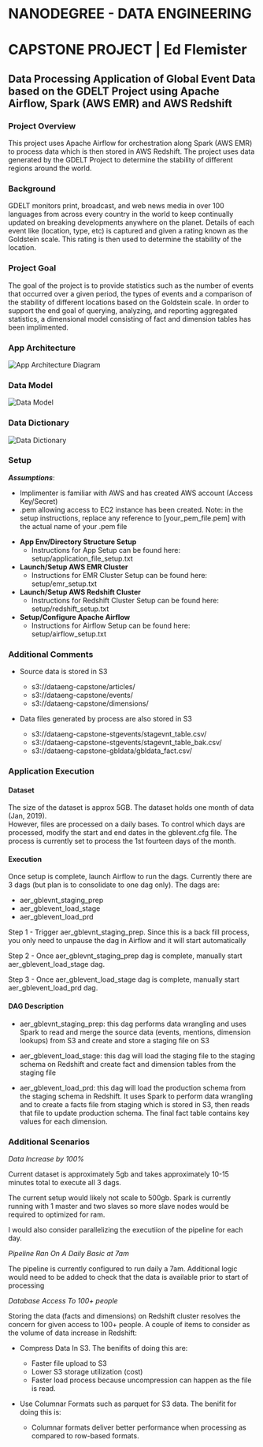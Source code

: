 # NANODEGREE - DATA ENGINEERING 
# CAPSTONE PROJECT | Ed Flemister

## Data Processing Application of Global Event Data based on the GDELT Project using Apache Airflow, Spark (AWS EMR) and AWS Redshift 

### Project Overview
This project uses Apache Airflow for orchestration along Spark (AWS EMR) to process data which is then stored in AWS Redshift. The project uses data generated by the GDELT Project to determine the stability of different regions around the world. 

### Background
GDELT monitors print, broadcast, and web news media in over 100 languages from across every country in the world to keep continually updated on breaking developments anywhere on the planet.  Details of each event like (location, type, etc) is captured and given a rating known as the Goldstein scale.  This rating is then used to determine the stability of the location.

### Project Goal
The goal of the project is to provide statistics such as the number of events that occurred over a given period, the types of events and a comparison of the stability of different locations based on the Goldstein scale. 
In order to support the end goal of querying, analyzing, and reporting aggregated statistics, a dimensional model consisting of fact and dimension tables has been implimented.

### App Architecture

![App Architecture Diagram](diagrams/capstoneapp.jpg)

### Data Model

![Data Model](diagrams/capstonedatamodel.jpg)

### Data Dictionary

![Data Dictionary](diagrams/capstonedatadict.jpg)

### Setup

_**Assumptions**_:
 - Implimenter is familiar with AWS and has created AWS account (Access Key/Secret)
 - .pem allowing access to EC2 instance has been created. Note: in the setup instructions, replace any reference to [your_pem_file.pem] with the actual name of your .pem file
 
* **App Env/Directory Structure Setup**
   - Instructions for App Setup can be found here: setup/application_file_setup.txt
* **Launch/Setup AWS EMR Cluster** 
   - Instructions for EMR Cluster Setup can be found here: setup/emr_setup.txt
* **Launch/Setup AWS Redshift Cluster**
   - Instructions for Redshift Cluster Setup can be found here: setup/redshift_setup.txt
* **Setup/Configure Apache Airflow** 
   - Instructions for Airflow Setup can be found here: setup/airflow_setup.txt

### Additional Comments
* Source data is stored in S3 
    - s3://dataeng-capstone/articles/
    - s3://dataeng-capstone/events/
    - s3://dataeng-capstone/dimensions/

* Data files generated by process are also stored in S3
    - s3://dataeng-capstone-stgevents/stagevnt_table.csv/
    - s3://dataeng-capstone-stgevents/stagevnt_table_bak.csv/
    - s3://dataeng-capstone-gbldata/gbldata_fact.csv/

### Application Execution

#### Dataset
The size of the dataset is approx 5GB. The dataset holds one month of data (Jan, 2019).  
However, files are processed on a daily bases.  To control which days are processed, modify 
the start and end dates in the gblevent.cfg file.  The process is currently set to process the 1st 
fourteen days of the month.
 
#### Execution
Once setup is complete, launch Airflow to run the dags.  Currently there are 3 dags (but plan is to
consolidate to one dag only).  The dags are:
 - aer_gblevnt_staging_prep
 - aer_gblevent_load_stage
 - aer_gblevent_load_prd
 
 Step 1 - Trigger aer_gblevnt_staging_prep.  Since this is a back fill process, you only need to unpause the dag in 
          Airflow and it will start automatically
  
 Step 2 - Once aer_gblevnt_staging_prep dag is complete, manually start aer_gblevent_load_stage dag.
 
 Step 3 - Once aer_gblevent_load_stage dag is complete, manually start aer_gblevent_load_prd dag.
 
 #### DAG Description
 - aer_gblevnt_staging_prep: this dag performs data wrangling and uses Spark to read and merge the source data (events, mentions, dimension lookups)
 from S3 and create and store a staging file on S3
 
 - aer_gblevent_load_stage: this dag will load the staging file to the staging schema on Redshift and create fact and
 dimension tables from the staging file
  
 - aer_gblevent_load_prd: this dag will load the production schema from the staging schema in Redshift.  It uses Spark to perform data wrangling and 
 to create a facts file from staging which is stored in S3, then reads that file to update production schema.  The final fact table contains key values for each dimension.
 
### Additional Scenarios

*Data Increase by 100%*

Current dataset is approximately 5gb and takes approximately 10-15 minutes total to execute all 3 dags. 

The current setup would likely not scale to 500gb. Spark is currently running with 1 master and two slaves so more slave nodes would be required to optimized for ram.

I would also consider parallelizing the executiion of the pipeline for each day.

*Pipeline Ran On A Daily Basic at 7am*

The pipeline is currently configured to run daily a 7am.
Additional logic would need to be added to check that the data is available prior to start of processing 

*Database Access To 100+ people*

Storing the data (facts and dimensions) on Redshift cluster resolves the concern for given access to 100+ people.
A couple of items to consider as the volume of data increase in Redshift:

- Compress Data In S3.  The benifits of doing this are:
    - Faster file upload to S3
    - Lower S3 storage utilization (cost)
    - Faster load process because uncompression can happen as the file is read.
    
- Use Columnar Formats such as parquet for S3 data.  The benifit for doing this is: 
    - Columnar formats deliver better performance when processing as compared to row-based formats.